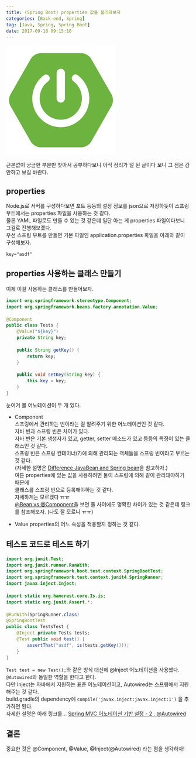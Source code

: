 ```yaml
---
title: (Spring Boot) properties 값을 불러와보자
categories: [Back-end, Spring]
tag: [Java, Spring, Spring Boot]
date: 2017-09-18 09:15:10
---
```

![](Spring-boot-properties-use/thumb.png)  

근본없이 궁금한 부분만 찾아서 공부하다보니 아직 정리가 덜 된 글이다 보니 그 점은 감안하고 보길 바란다.  

## properties
Node.js로 서버를 구성하다보면 포트 등등의 설정 정보를 json으로 저장하듯이 스프링 부트에서는 properties 파일을 사용하는 것 같다.  
물론 YAML 파일로도 만들 수 있는 것 같은데 일단 아는 게 properties 파일이다보니 그걸로 진행해보겠다.  
우선 스프링 부트를 만들면 기본 파일인 application.properties 파일을 아래와 같이 구성해보자.  
```properties
key="asdf"
```

## properties 사용하는 클래스 만들기
이제 이걸 사용하는 클래스를 만들어보자.  
```java
import org.springframework.stereotype.Component;
import org.springframework.beans.factory.annotation.Value;

@Component
public class Tests {
    @Value("${key}")
    private String key;

    public String getKey() {
        return key;
    }

    public void setKey(String key) {
        this.key = key;
    }
}
```

눈여겨 볼 어노테이션이 두 개 있다.  
* Component  
스프링에서 관리하는 빈이라는 걸 알려주기 위한 어노테이션인 것 같다.  
자바 빈과 스프링 빈은 차이가 있다.  
자바 빈은 기본 생성자가 있고, getter, setter 메소드가 있고 등등의 특징이 있는 클래스인 것 같다.  
스프링 빈은 스프링 컨테이너(?)에 의해 관리되는 객체들을 스프링 빈이라고 부르는 것 같다.  
(자세한 설명은 [Difference JavaBean and Spring bean](https://stackoverflow.com/questions/21866571/difference-javabean-and-spring-bean)을 참고하자.)  
여튼 properties에 있는 값을 사용하려면 둘이 스프링에 의해 같이 관리돼야하기 때문에  
클래스를 스프링 빈으로 등록해야하는 것 같다.  
자세하게는 모르겠다 ㅠㅠ  
[@Bean vs @Component](http://jojoldu.tistory.com/27)을 보면 둘 사이에도 명확한 차이가 있는 것 같은데 링크를 참조해보자. (나도 잘 모르니 ㅠㅠ)  

* Value
properties의 어느 속성을 적용할지 정하는 것 같다.  

## 테스트 코드로 테스트 하기
```java
import org.junit.Test;
import org.junit.runner.RunWith;
import org.springframework.boot.test.context.SpringBootTest;
import org.springframework.test.context.junit4.SpringRunner;
import javax.inject.Inject;

import static org.hamcrest.core.Is.is;
import static org.junit.Assert.*;

@RunWith(SpringRunner.class)
@SpringBootTest
public class TestsTest {
    @Inject private Tests tests;
    @Test public void test() {
        assertThat("asdf", is(tests.getKey()));
    }
}
```
`Test test = new Test();`와 같은 방식 대신에 @Inject 어노테이션을 사용했다.  
`@Autowired`와 동일한 역할을 한다고 한다.  
다만 Inject는 자바에서 지원하는 표준 어노테이션이고, Autowired는 스프링에서 지원해주는 것 같다.  
build.gradle의 dependency에 `compile('javax.inject:javax.inject:1')` 을 추가하면 된다.  
자세한 설명은 아래 링크를...
[Spring MVC 어노테이션 기반 설정 - 2 . @Autowired](http://deoki.tistory.com/28)  

## 결론
중요한 것은 @Component, @Value, @Inject(@Autowired) 라는 점을 생각하자!

